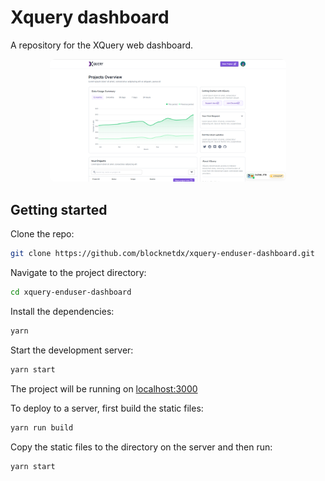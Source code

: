 # Xquery dashboard

A repository for the XQuery web dashboard.

<div align="center">
  <img style="border-radius: 8px" width="75%" src="public/assets/xquery-dashboard.png">
</div>


## Getting started

Clone the repo:

```bash
git clone https://github.com/blocknetdx/xquery-enduser-dashboard.git
```

Navigate to the project directory:

```bash
cd xquery-enduser-dashboard
```

Install the dependencies:

```bash
yarn
```

Start the development server:

```bash
yarn start
```

The project will be running on [localhost:3000](http://localhost:3000)

To deploy to a server, first build the static files:

```bash
yarn run build
```

Copy the static files to the directory on the server and then run:
```bash
yarn start
```